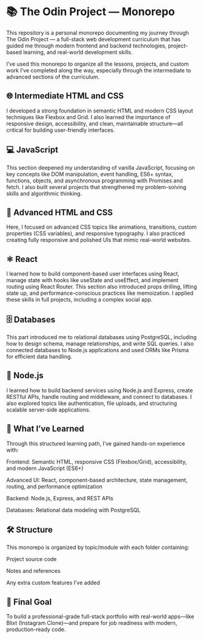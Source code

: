 # 📚 The Odin Project — Monorepo
This repository is a personal monorepo documenting my journey through The Odin Project — a full-stack web development curriculum that has guided me through modern frontend and backend technologies, project-based learning, and real-world development skills.

I’ve used this monorepo to organize all the lessons, projects, and custom work I’ve completed along the way, especially through the intermediate to advanced sections of the curriculum.

## 🌐 Intermediate HTML and CSS
I developed a strong foundation in semantic HTML and modern CSS layout techniques like Flexbox and Grid. I also learned the importance of responsive design, accessibility, and clean, maintainable structure—all critical for building user-friendly interfaces.

## 💻 JavaScript
This section deepened my understanding of vanilla JavaScript, focusing on key concepts like DOM manipulation, event handling, ES6+ syntax, functions, objects, and asynchronous programming with Promises and fetch. I also built several projects that strengthened my problem-solving skills and algorithmic thinking.

## 🎨 Advanced HTML and CSS
Here, I focused on advanced CSS topics like animations, transitions, custom properties (CSS variables), and responsive typography. I also practiced creating fully responsive and polished UIs that mimic real-world websites.

## ⚛️ React
I learned how to build component-based user interfaces using React, manage state with hooks like useState and useEffect, and implement routing using React Router. This section also introduced props drilling, lifting state up, and performance-conscious practices like memoization. I applied these skills in full projects, including a complex social app.

## 🗄️ Databases
This part introduced me to relational databases using PostgreSQL, including how to design schema, manage relationships, and write SQL queries. I also connected databases to Node.js applications and used ORMs like Prisma for efficient data handling.

## 🔧 Node.js
I learned how to build backend services using Node.js and Express, create RESTful APIs, handle routing and middleware, and connect to databases. I also explored topics like authentication, file uploads, and structuring scalable server-side applications.

## 🧠 What I’ve Learned
Through this structured learning path, I’ve gained hands-on experience with:

Frontend: Semantic HTML, responsive CSS (Flexbox/Grid), accessibility, and modern JavaScript (ES6+)

Advanced UI: React, component-based architecture, state management, routing, and performance optimization

Backend: Node.js, Express, and REST APIs

Databases: Relational data modeling with PostgreSQL

## 🛠️ Structure
This monorepo is organized by topic/module with each folder containing:

Project source code

Notes and references

Any extra custom features I’ve added

## 🚀 Final Goal
To build a professional-grade full-stack portfolio with real-world apps—like Blixt (Instagram Clone)—and prepare for job readiness with modern, production-ready code.
